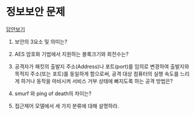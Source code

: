 # 정보보안 문제

[답안보기](https://github.com/ChoboDeveloper/cs-study/blob/cbdevb/Security/answers.md)

1. 보안의 3요소 및 의미는?

     

2. AES 암호화 기법에서 지원하는 블록크기와 회전수는?

     

3. 공격자가 패킷의 출발지 주소(Address)나 포트(port)를 임의로 변경하여 출발지와 목적지 주소(또는 포트)를 동일하게 함으로써,
  공격 대상 컴퓨터의 실행 속도를 느리게 하거나 동작을 마비시켜 서비스 거부 상태에 빠지도록 하는 공격 방법은?

    

4. smurf 와 ping of death의 차이는?  

5. 접근제어 모델에서 세 가지 분류에 대해 설명하라.
